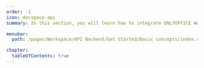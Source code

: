 ```yaml
---
order: -1
icon: docspace-api
summary: In this section, you will learn how to integrate ONLYOFFICE Workspace into your own application and interact with its backend using the Workspace API Backend which is implemented as REST over HTTP using GET/POST/PUT/DELETE. This solution is provided without editors, you need to install ONLYOFFICE Docs separately.

menubar:
  path: /pages/Workspace/API Backend/Get Started/Basic concepts/index.md

chapter:
  tableOfContents: true
---
```

